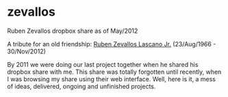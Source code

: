 # zevallos
Ruben Zevallos dropbox share as of May/2012

A tribute for an old friendship: [Ruben Zevallos Lascano Jr.](http://web.archive.org/web/20121129232224/http://ruben.zevallos.com.br/apresentacao/perfil/)
(23/Aug/1966 - 30/Nov/2012)

By 2011 we were doing our last project together when he shared his dropbox share with me.
This share was totally forgotten until recently, when I was browsing my share using their
web interface. Well, here is it, a mess of ideas, delivered, ongoing and unfinished projects.
